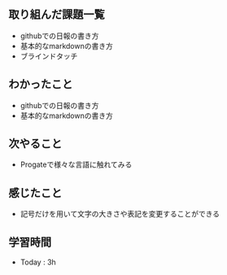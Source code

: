 ## 取り組んだ課題一覧
  - githubでの日報の書き方
  - 基本的なmarkdownの書き方
  - ブラインドタッチ
## わかったこと
  - githubでの日報の書き方
  - 基本的なmarkdownの書き方
## 次やること
  - Progateで様々な言語に触れてみる
## 感じたこと
  - 記号だけを用いて文字の大きさや表記を変更することができる
## 学習時間
  - Today : 3h
  
